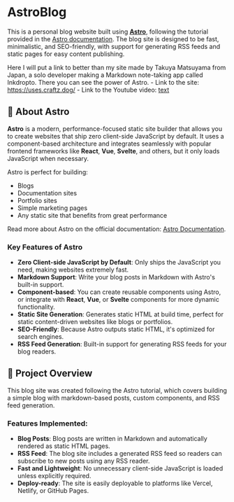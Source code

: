 # AstroBlog
This is a personal blog website built using **[Astro](https://astro.build/)**, following the tutorial provided in the [Astro documentation](https://docs.astro.build). The blog site is designed to be fast, minimalistic, and SEO-friendly, with support for generating RSS feeds and static pages for easy content publishing.

Here I will put a link to better than my site made by Takuya Matsuyama from Japan, a solo developer making a Markdown note-taking app called Inkdropto. There you can see the power of Astro.
    - Link to the site: https://uses.craftz.dog/
    - Link to the Youtube video: [text](https://www.youtube.com/watch?v=3_JE76PKBWE&t=6250s)

## 🚀 About Astro
**Astro** is a modern, performance-focused static site builder that allows you to create websites that ship zero client-side JavaScript by default. It uses a component-based architecture and integrates seamlessly with popular frontend frameworks like **React**, **Vue**, **Svelte**, and others, but it only loads JavaScript when necessary.

Astro is perfect for building:

- Blogs
- Documentation sites
- Portfolio sites
- Simple marketing pages
- Any static site that benefits from great performance

Read more about Astro on the official documentation: [Astro Documentation](https://docs.astro.build).

### Key Features of Astro

- **Zero Client-side JavaScript by Default**: Only ships the JavaScript you need, making websites extremely fast.
- **Markdown Support**: Write your blog posts in Markdown with Astro's built-in support.
- **Component-based**: You can create reusable components using Astro, or integrate with **React**, **Vue**, or **Svelte** components for more dynamic functionality.
- **Static Site Generation**: Generates static HTML at build time, perfect for static content-driven websites like blogs or portfolios.
- **SEO-Friendly**: Because Astro outputs static HTML, it's optimized for search engines.
- **RSS Feed Generation**: Built-in support for generating RSS feeds for your blog readers.

## 🌟 Project Overview

This blog site was created following the Astro tutorial, which covers building a simple blog with markdown-based posts, custom components, and RSS feed generation.

### Features Implemented:

- **Blog Posts**: Blog posts are written in Markdown and automatically rendered as static HTML pages.
- **RSS Feed**: The blog site includes a generated RSS feed so readers can subscribe to new posts using any RSS reader.
- **Fast and Lightweight**: No unnecessary client-side JavaScript is loaded unless explicitly required.
- **Deploy-ready**: The site is easily deployable to platforms like Vercel, Netlify, or GitHub Pages.

